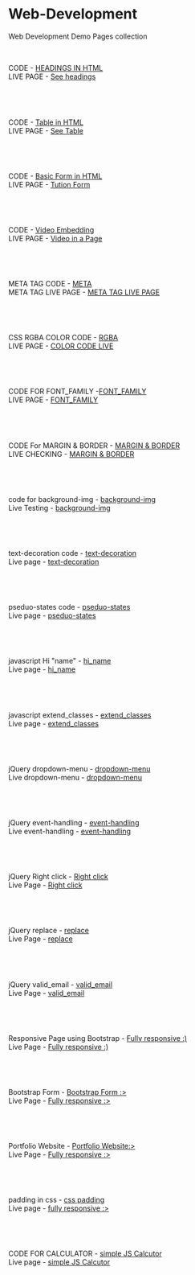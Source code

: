 # Web-Development
Web Development Demo Pages collection<br><br>
##
 CODE -  [HEADINGS IN HTML](https://github.com/keshavgbpecdelhi/Web-Development/blob/master/types_of_headings.html "h-tag")
<br> LIVE PAGE - [See headings](https://keshavgbpecdelhi.github.io/Web-Development/types_of_headings.html "h-tag")
 <br><br><br>
 #
#
CODE - [Table in HTML](https://github.com/keshavgbpecdelhi/Web-Development/blob/master/a_simple_table_in_html.html)
<br>LIVE PAGE - [See Table](https://keshavgbpecdelhi.github.io/Web-Development/a_simple_table_in_html.html)
<br><br><br>
#
#
 CODE -  [Basic Form in HTML](https://github.com/keshavgbpecdelhi/Web-Development/blob/master/Basic_form.html)
<br> LIVE PAGE - [Tution Form](https://keshavgbpecdelhi.github.io/Web-Development/Basic_form.html)
 <br><br><br>
 #
#
 CODE -  [Video Embedding](https://github.com/keshavgbpecdelhi/Web-Development/blob/master/video_embedding.html)
<br> LIVE PAGE - [Video in a Page](https://keshavgbpecdelhi.github.io/Web-Development/video_embedding.html)
 <br><br><br>
#
#
 META TAG CODE  -  [META](https://raw.githubusercontent.com/keshavgbpecdelhi/Web-Development/master/meta_tag.html)
<br> META TAG LIVE PAGE - [META TAG LIVE PAGE]( https://keshavgbpecdelhi.github.io/Web-Development/meta_tag.html)
 <br><br><br>
  #
#
CSS RGBA COLOR CODE  -  [RGBA](https://github.com/keshavgbpecdelhi/Web-Development/tree/master/css-1)
<br> LIVE PAGE - [COLOR CODE LIVE](https://keshavgbpecdelhi.github.io/Web-Development/css-1/)
 <br><br><br>
  #
#
 CODE FOR FONT_FAMILY -[FONT_FAMILY](https://github.com/keshavgbpecdelhi/Web-Development/tree/master/css-2/font-family)
<br> LIVE PAGE - [FONT_FAMILY](https://keshavgbpecdelhi.github.io/Web-Development/css-2/font-family/index.html
)
 <br><br><br>
   #
#
CODE For MARGIN & BORDER -  [MARGIN & BORDER](https://github.com/keshavgbpecdelhi/Web-Development/tree/master/css-3/margin-border)
<br> LIVE CHECKING - [MARGIN & BORDER](https://keshavgbpecdelhi.github.io/Web-Development/css-3/margin-border/index.html)
 <br><br><br>
 #
#
code for background-img -  [background-img](https://github.com/keshavgbpecdelhi/Web-Development/tree/master/css-4/background-img)
<br> Live Testing - [background-img](https://keshavgbpecdelhi.github.io/Web-Development/css-4/background-img/index.html)
 <br><br><br>
 #
#
text-decoration code -  [text-decoration](https://github.com/keshavgbpecdelhi/Web-Development/tree/master/css-5/text-decoration)
<br> Live page - [text-decoration](https://keshavgbpecdelhi.github.io/Web-Development/css-5/text-decoration/index.html)
 <br><br><br>
 #
#
pseduo-states code -  [pseduo-states](https://github.com/keshavgbpecdelhi/Web-Development/tree/master/css-6/pseduo-states)
<br> Live page - [pseduo-states](https://keshavgbpecdelhi.github.io/Web-Development/css-6/pseduo-states/index.html)
 <br><br><br>
 #
#
javascript Hi "name" -  [hi_name](https://github.com/keshavgbpecdelhi/Web-Development/tree/master/javascript/hi_name)
<br> Live page - [hi_name](https://keshavgbpecdelhi.github.io/Web-Development/javascript/hi_name/index.html)
 <br><br><br>
 #
#
javascript extend_classes -  [extend_classes](https://github.com/keshavgbpecdelhi/Web-Development/tree/master/javascript/extend_class)
<br> Live page - [extend_classes](https://keshavgbpecdelhi.github.io/Web-Development/javascript/extend_class/)
 <br><br><br>
  #
#
jQuery dropdown-menu -  [dropdown-menu](https://github.com/keshavgbpecdelhi/Web-Development/tree/master/jQuery/dropdown-menu)
<br> Live dropdown-menu - [dropdown-menu](https://keshavgbpecdelhi.github.io/Web-Development/jQuery/dropdown-menu/index.html)
 <br><br><br>
  #
#
jQuery event-handling -  [event-handling](https://github.com/keshavgbpecdelhi/Web-Development/tree/master/jQuery/event-handling)
<br> Live event-handling - [event-handling](https://keshavgbpecdelhi.github.io/Web-Development/jQuery/event-handling/index.html)
 <br><br><br>
   #
#
jQuery Right click -  [Right click](https://github.com/keshavgbpecdelhi/Web-Development/tree/master/jQuery/right-click)
<br> Live Page - [Right click](https://keshavgbpecdelhi.github.io/Web-Development/jQuery/right-click/index.html)
 <br><br><br>
   #
#
jQuery replace -  [replace](https://github.com/keshavgbpecdelhi/Web-Development/tree/master/jQuery/replace)
<br> Live Page - [replace](https://keshavgbpecdelhi.github.io/Web-Development/jQuery/replace/index.html)
 <br><br><br>
   #
#
jQuery valid_email -  [valid_email](https://github.com/keshavgbpecdelhi/Web-Development/tree/master/jQuery/valid_email)
<br> Live Page - [valid_email](https://keshavgbpecdelhi.github.io/Web-Development/jQuery/valid_email/)
 <br><br><br>
   #
#
Responsive Page using Bootstrap -  [Fully responsive :)](https://github.com/keshavgbpecdelhi/Web-Development/tree/master/Bootstrap/responsive-page)
<br> Live Page - [Fully responsive :)](https://keshavgbpecdelhi.github.io/Web-Development/Bootstrap/responsive-page/)
 <br><br><br>
   #
#
 Bootstrap Form -  [ Bootstrap Form :>](https://github.com/keshavgbpecdelhi/Web-Development/blob/master/Bootstrap/bootstrap-form/index.html)
<br> Live Page - [Fully responsive :>](https://keshavgbpecdelhi.github.io/Web-Development/Bootstrap/bootstrap-form/)
 <br><br><br>
   #
#
 Portfolio Website -  [ Portfolio Website:>](https://github.com/devon221/Web-Development/blob/master/css-7/portfolio_example.html)
<br> Live Page - [Fully responsive :>](https://clever-bose-eaea9a.netlify.app/)
 <br><br><br>
   #
 #
  padding in css - [css padding](https://github.com/keshavgbpecdelhi/Web-Development/blob/master/css-8/Padding%20css/index.html)
<br> Live page - [fully responsive :>](https://keshavgbpecdelhi.github.io/Web-Development/css-8/Padding%20css/)
 <br><br><br>
#
  CODE FOR CALCULATOR - [simple JS Calcutor](https://github.com/keshavgbpecdelhi/Web-Development/blob/master/javascript/calculator)<br>
  Live page - [simple JS Calcutor](https://keshavgbpecdelhi.github.io/Web-Development/javascript/calculator/index.html)